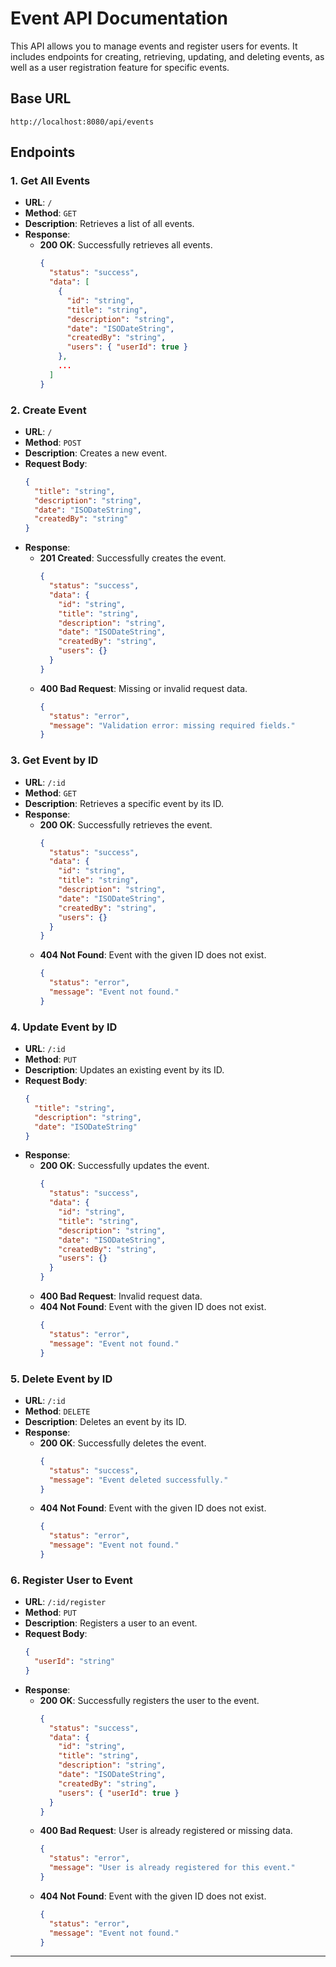 # Event API Documentation

This API allows you to manage events and register users for events. It includes endpoints for creating, retrieving, updating, and deleting events, as well as a user registration feature for specific events.

## Base URL

```
http://localhost:8080/api/events
```

## Endpoints

### 1. Get All Events

- **URL**: `/`
- **Method**: `GET`
- **Description**: Retrieves a list of all events.
- **Response**:
  - **200 OK**: Successfully retrieves all events.
    ```json
    {
      "status": "success",
      "data": [
        {
          "id": "string",
          "title": "string",
          "description": "string",
          "date": "ISODateString",
          "createdBy": "string",
          "users": { "userId": true }
        },
        ...
      ]
    }
    ```

### 2. Create Event

- **URL**: `/`
- **Method**: `POST`
- **Description**: Creates a new event.
- **Request Body**:
  ```json
  {
    "title": "string",
    "description": "string",
    "date": "ISODateString",
    "createdBy": "string"
  }
  ```
- **Response**:
  - **201 Created**: Successfully creates the event.
    ```json
    {
      "status": "success",
      "data": {
        "id": "string",
        "title": "string",
        "description": "string",
        "date": "ISODateString",
        "createdBy": "string",
        "users": {}
      }
    }
    ```
  - **400 Bad Request**: Missing or invalid request data.
    ```json
    {
      "status": "error",
      "message": "Validation error: missing required fields."
    }
    ```

### 3. Get Event by ID

- **URL**: `/:id`
- **Method**: `GET`
- **Description**: Retrieves a specific event by its ID.
- **Response**:
  - **200 OK**: Successfully retrieves the event.
    ```json
    {
      "status": "success",
      "data": {
        "id": "string",
        "title": "string",
        "description": "string",
        "date": "ISODateString",
        "createdBy": "string",
        "users": {}
      }
    }
    ```
  - **404 Not Found**: Event with the given ID does not exist.
    ```json
    {
      "status": "error",
      "message": "Event not found."
    }
    ```

### 4. Update Event by ID

- **URL**: `/:id`
- **Method**: `PUT`
- **Description**: Updates an existing event by its ID.
- **Request Body**:
  ```json
  {
    "title": "string",
    "description": "string",
    "date": "ISODateString"
  }
  ```
- **Response**:
  - **200 OK**: Successfully updates the event.
    ```json
    {
      "status": "success",
      "data": {
        "id": "string",
        "title": "string",
        "description": "string",
        "date": "ISODateString",
        "createdBy": "string",
        "users": {}
      }
    }
    ```
  - **400 Bad Request**: Invalid request data.
  - **404 Not Found**: Event with the given ID does not exist.
    ```json
    {
      "status": "error",
      "message": "Event not found."
    }
    ```

### 5. Delete Event by ID

- **URL**: `/:id`
- **Method**: `DELETE`
- **Description**: Deletes an event by its ID.
- **Response**:
  - **200 OK**: Successfully deletes the event.
    ```json
    {
      "status": "success",
      "message": "Event deleted successfully."
    }
    ```
  - **404 Not Found**: Event with the given ID does not exist.
    ```json
    {
      "status": "error",
      "message": "Event not found."
    }
    ```

### 6. Register User to Event

- **URL**: `/:id/register`
- **Method**: `PUT`
- **Description**: Registers a user to an event.
- **Request Body**:
  ```json
  {
    "userId": "string"
  }
  ```
- **Response**:
  - **200 OK**: Successfully registers the user to the event.
    ```json
    {
      "status": "success",
      "data": {
        "id": "string",
        "title": "string",
        "description": "string",
        "date": "ISODateString",
        "createdBy": "string",
        "users": { "userId": true }
      }
    }
    ```
  - **400 Bad Request**: User is already registered or missing data.
    ```json
    {
      "status": "error",
      "message": "User is already registered for this event."
    }
    ```
  - **404 Not Found**: Event with the given ID does not exist.
    ```json
    {
      "status": "error",
      "message": "Event not found."
    }
    ```

---
